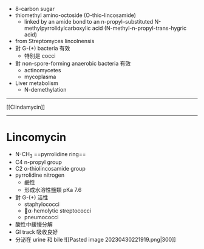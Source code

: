 - 8-carbon sugar
- thiomethyl amino-octoside (O-thio-lincosamide)
	- linked by an amide bond to an n-propyl–substituted N-methylpyrrolidylcarboxylic acid (N-methyl-n-propyl-trans-hygric acid)
- from Streptomyces lincolnensis
- 對 G-(+) bacteria 有效
	- 特別是 cocci
- 對 non-spore-forming anaerobic bacteria 有效
	- actinomycetes
	- mycoplasma
- Liver metabolism
	-  N-demethylation
---
[[Clindamycin]]

--- 

# Lincomycin
- N-CH<sub>3</sub> ==pyrrolidine ring==
- C4 n-propyl group
- C2 α-thiolincosamide group
- pyrrolidine nitrogen
	- 鹼性
	- 形成水溶性鹽類 pKa 7.6
- 對 G-(+) 活性
	- staphylococci
	- α-hemolytic streptococci
	- pneumococci
- 酸性中緩慢分解
- GI track 吸收良好
- 分泌在 urine 和 bile
![[Pasted image 20230430221919.png|300]]